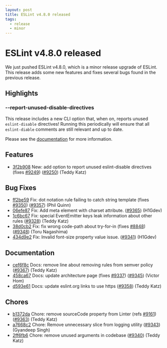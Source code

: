 ```yaml
---
layout: post
title: ESLint v4.8.0 released
tags:
  - release
  - minor
---
```

# ESLint v4.8.0 released

We just pushed ESLint v4.8.0, which is a minor release upgrade of ESLint. This release adds some new features and fixes several bugs found in the previous release.


## Highlights

### --report-unused-disable-directives

This release includes a new CLI option that, when on, reports unused `eslint-disable` directives! Running this periodically will ensure that all `eslint-diable` comments are still relevant and up to date.

Please see the [documentation](https://eslint.org/docs/user-guide/command-line-interface#--report-unused-disable-directives) for more information.

## Features


* [3f2b908](https://github.com/eslint/eslint/commit/3f2b908) New: add option to report unused eslint-disable directives (fixes [#9249](https://github.com/eslint/eslint/issues/9249)) ([#9250](https://github.com/eslint/eslint/issues/9250)) (Teddy Katz)






## Bug Fixes


* [ff2be59](https://github.com/eslint/eslint/commit/ff2be59) Fix: dot notation rule failing to catch string template (fixes [#9350](https://github.com/eslint/eslint/issues/9350)) ([#9357](https://github.com/eslint/eslint/issues/9357)) (Phil Quinn)
* [06efe87](https://github.com/eslint/eslint/commit/06efe87) Fix: Add meta element with charset attribute. ([#9365](https://github.com/eslint/eslint/issues/9365)) (H1Gdev)
* [1c6bc67](https://github.com/eslint/eslint/commit/1c6bc67) Fix: special EventEmitter keys leak information about other rules ([#9328](https://github.com/eslint/eslint/issues/9328)) (Teddy Katz)
* [38d0cb2](https://github.com/eslint/eslint/commit/38d0cb2) Fix: fix wrong code-path about try-for-in (fixes [#8848](https://github.com/eslint/eslint/issues/8848)) ([#9348](https://github.com/eslint/eslint/issues/9348)) (Toru Nagashima)
* [434d9e2](https://github.com/eslint/eslint/commit/434d9e2) Fix: Invalid font-size property value issue. ([#9341](https://github.com/eslint/eslint/issues/9341)) (H1Gdev)




## Documentation


* [cef6f8c](https://github.com/eslint/eslint/commit/cef6f8c) Docs: remove line about removing rules from semver policy ([#9367](https://github.com/eslint/eslint/issues/9367)) (Teddy Katz)
* [458ca67](https://github.com/eslint/eslint/commit/458ca67) Docs: update architecture page (fixes [#9337](https://github.com/eslint/eslint/issues/9337)) ([#9345](https://github.com/eslint/eslint/issues/9345)) (Victor Hom)
* [d593e61](https://github.com/eslint/eslint/commit/d593e61) Docs: update eslint.org links to use https ([#9358](https://github.com/eslint/eslint/issues/9358)) (Teddy Katz)








## Chores


* [b1372da](https://github.com/eslint/eslint/commit/b1372da) Chore: remove sourceCode property from Linter (refs [#9161](https://github.com/eslint/eslint/issues/9161)) ([#9363](https://github.com/eslint/eslint/issues/9363)) (Teddy Katz)
* [a7668c2](https://github.com/eslint/eslint/commit/a7668c2) Chore: Remove unnecessary slice from logging utility ([#9343](https://github.com/eslint/eslint/issues/9343)) (Gyandeep Singh)
* [2ff6fb6](https://github.com/eslint/eslint/commit/2ff6fb6) Chore: remove unused arguments in codebase ([#9340](https://github.com/eslint/eslint/issues/9340)) (Teddy Katz)


